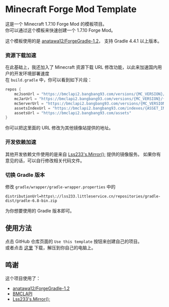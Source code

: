 # Minecraft Forge Mod Template
这是一个 Minecraft 1.7.10 Forge Mod 的模板项目。  
你可以通过这个模板来快速创建一个 1.7.10 Forge Mod。  

这个模板使用的是 [anatawa12/ForgeGradle-1.2](https://github.com/anatawa12/ForgeGradle-1.2)， 支持 Gradle 4.4.1 以上版本。

### 资源下载加速  

在此基础上，我还加入了 Minecraft 资源下载 URL 修改功能，以此来加速国内用户的开发环境部署速度  
在 `build.gradle` 中，你可以看到如下片段：
```groovy
repos {
    mcJsonUrl = "https://bmclapi2.bangbang93.com/versions/{MC_VERSION}/{MC_VERSION}.json"
    mcJarUrl = "https://bmclapi2.bangbang93.com/versions/{MC_VERSION}/{MC_VERSION}.jar";
    mcServerUrl = "https://bmclapi2.bangbang93.com/versions/{MC_VERSION}/minecraft_server.{MC_VERSION}.jar";;
    assetsIndexUrl = "https://bmclapi2.bangbang93.com/indexes/{ASSET_INDEX}.json";
    assetsUrl = "https://bmclapi2.bangbang93.com/assets"
}
```
你可以把这里面的 URL 修改为其他镜像站提供的地址。

### 开发依赖加速  
  
其他开发依赖文件使用的是来自 [Lss233's.Mirror();](https://www.mcbbs.net/thread-800729-1-1.html) 提供的镜像服务。
如果你有意见的话，可以自行修改相关代码文件。

### 切换 Gradle 版本

修改 `gradle/wrapper/gradle-wrapper.properties` 中的
```
distributionUrl=https\://lss233.littleservice.cn/repositories/gradle-dist/gradle-6.8-bin.zip
```
为你想要使用的 Gradle 版本即可。  

## 使用方法
点击 GitHub 仓库页面的 `Use this template` 按钮来创建自己的项目。  
或者点击 [这里](https://github.com/lss233/forge-mod-1.7.10/archive/main.zip) 下载，解压到你自己的电脑上。  

## 鸣谢
这个项目使用了：
* [anatawa12/ForgeGradle-1.2](https://github.com/anatawa12/ForgeGradle-1.2)
* [BMCLAPI](https://bmclapidoc.bangbang93.com/)
* [Lss233's.Mirror();](https://www.mcbbs.net/thread-800729-1-1.html)
